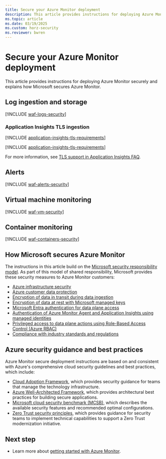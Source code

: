 ```yaml
---
title: Secure your Azure Monitor deployment
description: This article provides instructions for deploying Azure Monitor securely and explains how Microsoft secures Azure Monitor. 
ms.topic: article
ms.date: 03/19/2025
ms.custom: horz-security
ms.reviewer: bwren
---
```


# Secure your Azure Monitor deployment 

This article provides instructions for deploying Azure Monitor securely and explains how Microsoft secures Azure Monitor. 

## Log ingestion and storage

[!INCLUDE [waf-logs-security](../logs/includes/waf-logs-security.md)]

### Application Insights TLS ingestion

[!INCLUDE [application-insights-tls-requirements](../app/includes/application-insights-tls-requirements.md)]

[!INCLUDE [application-insights-tls-requirements](../app/includes/application-insights-tls-requirements-deprecating.md)]

For more information, see [TLS support in Application Insights FAQ](../app/application-insights-faq.yml#tls-support).

## Alerts

[!INCLUDE [waf-alerts-security](../alerts/includes/waf-alerts-security.md)]

## Virtual machine monitoring

[!INCLUDE [waf-vm-security](../vm/includes/waf-vm-security.md)]

## Container monitoring

[!INCLUDE [waf-containers-security](../containers/includes/waf-containers-security.md)]

## How Microsoft secures Azure Monitor

The instructions in this article build on the [Microsoft security responsibility model](/azure/security/fundamentals/shared-responsibility). As part of this model of shared responsibility, Microsoft provides these security measures to Azure Monitor customers:

- [Azure infrastructure security](/azure/security/fundamentals/infrastructure)
- [Azure customer data protection](/azure/security/fundamentals/protection-customer-data)
- [Encryption of data in transit during data ingestion](/azure/security/fundamentals/double-encryption#data-in-transit)
- [Encryption of data at rest with Microsoft managed keys](/azure/security/fundamentals/encryption-atrest#encryption-at-rest-in-microsoft-cloud-services)
- [Microsoft Entra authentication for data plane access](/azure/azure-monitor/app/azure-ad-authentication)
- [Authentication of Azure Monitor Agent and Application Insights using managed identities](/entra/identity/managed-identities-azure-resources/overview)
- [Privileged access to data plane actions using Role-Based Access Control (Azure RBAC)](/azure/role-based-access-control/overview)
- [Compliance with industry standards and regulations](/azure/compliance/offerings)

## Azure security guidance and best practices

Azure Monitor secure deployment instructions are based on and consistent with Azure's comprehensive cloud security guidelines and best practices, which include:

- [Cloud Adoption Framework](/azure/cloud-adoption-framework/secure/overview), which provides security guidance for teams that manage the technology infrastructure.
- [Azure Well-Architected Framework](/azure/architecture/framework/), which provides architectural best practices for building secure applications.
- [Microsoft cloud security benchmark (MCSB)](/security/benchmark/azure/overview), which describes the available security features and recommended optimal configurations. 
- [Zero Trust security principles](/security/zero-trust/zero-trust-overview), which provides guidance for security teams to implement technical capabilities to support a Zero Trust modernization initiative.

## Next step

* Learn more about [getting started with Azure Monitor](getting-started.md).
